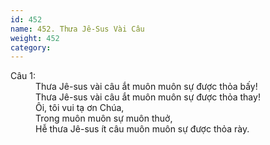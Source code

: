 ```yaml
---
id: 452
name: 452. Thưa Jê-Sus Vài Câu
weight: 452
category: 
---
```

<dl><dt>Câu 1:</dt><dd data-verse="{1}"> Thưa Jê-sus vài câu ắt muôn muôn sự được thỏa bấy! <br/>Thưa Jê-sus vài câu ắt muôn muôn sự được thỏa thay! <br/>Ôi, tôi vui tạ ơn Chúa, <br/>Trong muôn muôn sự muôn thuở, <br/>Hễ thưa Jê-sus ít câu muôn muôn sự được thỏa rày. </dd></dl>
